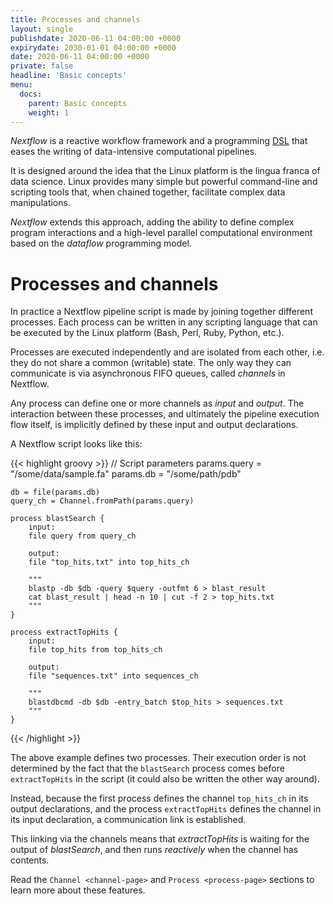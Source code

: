 ```yaml
---
title: Processes and channels
layout: single
publishdate: 2020-06-11 04:00:00 +0000
expirydate: 2030-01-01 04:00:00 +0000
date: 2020-06-11 04:00:00 +0000
private: false
headline: 'Basic concepts'
menu:
  docs:
    parent: Basic concepts
    weight: 1
---
```


_Nextflow_ is a reactive workflow framework
and a programming
[DSL](http://en.wikipedia.org/wiki/Domain-specific_language) that eases
the writing of data-intensive computational pipelines.

It is designed around the idea that the Linux platform is the lingua
franca of data science. Linux provides many simple but powerful
command-line and scripting tools that, when chained together, facilitate
complex data manipulations.

_Nextflow_ extends this approach, adding
the ability to define complex program interactions and a high-level
parallel computational environment based on the _dataflow_ programming model.

# Processes and channels

In practice a Nextflow pipeline script is made by joining together
different processes. Each process can be written in any scripting
language that can be executed by the Linux platform (Bash, Perl, Ruby,
Python, etc.).

Processes are executed independently and are isolated from each other,
i.e. they do not share a common (writable) state. The only way they can
communicate is via asynchronous FIFO queues, called _channels_ in Nextflow.

Any process can define one or more channels as
_input_
and _output_. The interaction between these
processes, and ultimately the pipeline execution flow itself, is
implicitly defined by these input and output declarations.

A Nextflow script looks like this:

{{< highlight groovy >}}
    // Script parameters
    params.query = "/some/data/sample.fa"
    params.db = "/some/path/pdb"

    db = file(params.db)
    query_ch = Channel.fromPath(params.query)

    process blastSearch {
        input:
        file query from query_ch

        output:
        file "top_hits.txt" into top_hits_ch

        """
        blastp -db $db -query $query -outfmt 6 > blast_result
        cat blast_result | head -n 10 | cut -f 2 > top_hits.txt
        """
    }

    process extractTopHits {
        input:
        file top_hits from top_hits_ch

        output:
        file "sequences.txt" into sequences_ch

        """
        blastdbcmd -db $db -entry_batch $top_hits > sequences.txt
        """
    }
{{< /highlight >}}

The above example defines two processes. Their execution order is not determined by the fact that the `blastSearch` process comes before `extractTopHits` in the script (it could also be written the other way around).

Instead, because the first process defines the channel `top_hits_ch` in its output declarations, and the process `extractTopHits` defines the channel in its input declaration, a communication link is established.

This linking via the channels means that _extractTopHits_ is waiting for the output of _blastSearch_, and then runs _reactively_ when the channel has contents.

Read the `Channel <channel-page>` and `Process <process-page>` sections to learn more about these features.
